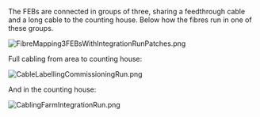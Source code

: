 The FEBs are connected in groups of three, sharing a feedthrough cable and a long cable to the counting house. Below how the fibres run in one of these groups.

![FibreMapping3FEBsWithIntegrationRunPatches.png](https://bitbucket.org/repo/7zKBgbq/images/1004873928-FibreMapping3FEBsWithIntegrationRunPatches.png)

Full cabling from area to counting house:

![CableLabellingCommissioningRun.png](https://bitbucket.org/repo/7zKBgbq/images/2015064810-CableLabellingCommissioningRun.png)

And in the counting house:

![CablingFarmIntegrationRun.png](https://bitbucket.org/repo/7zKBgbq/images/2432448567-CablingFarmIntegrationRun.png)
